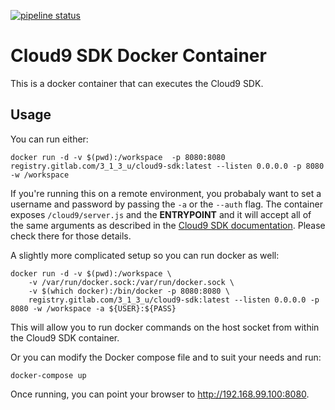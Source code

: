 [![pipeline status](https://gitlab.com/3_1_3_u/cloud9-sdk/badges/master/pipeline.svg)](https://gitlab.com/3_1_3_u/cloud9-sdk/commits/master)

# Cloud9 SDK Docker Container

This is a docker container that can executes the Cloud9 SDK.

## Usage

You can run either:

    docker run -d -v $(pwd):/workspace  -p 8080:8080 registry.gitlab.com/3_1_3_u/cloud9-sdk:latest --listen 0.0.0.0 -p 8080 -w /workspace

If you're running this on a remote environment, you probabaly want to set a username and password by passing the `-a` or the `--auth` flag. The container exposes `/cloud9/server.js` and the **ENTRYPOINT** and it will accept all of the same arguments as described in the [Cloud9 SDK documentation](https://cloud9-sdk.readme.io/v0.1/docs/running-the-sdk). Please check there for those details.

A slightly more complicated setup so you can run docker as well:

    docker run -d -v $(pwd):/workspace \
        -v /var/run/docker.sock:/var/run/docker.sock \
        -v $(which docker):/bin/docker -p 8080:8080 \
        registry.gitlab.com/3_1_3_u/cloud9-sdk:latest --listen 0.0.0.0 -p 8080 -w /workspace -a ${USER}:${PASS}

This will allow you to run docker commands on the host socket from within the Cloud9 SDK container.

Or you can modify the Docker compose file and to suit your needs and run:

    docker-compose up

Once running, you can point your browser to http://192.168.99.100:8080.


